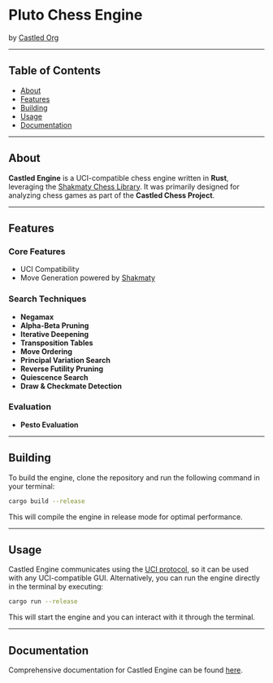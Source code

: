 
# Pluto Chess Engine

by [Castled Org](https://github.com/CastledChess)

---

## Table of Contents

- [About](#about)
- [Features](#features)
- [Building](#building)
- [Usage](#usage)
- [Documentation](#documentation)

---

## About

**Castled Engine** is a UCI-compatible chess engine written in **Rust**, leveraging the [Shakmaty Chess Library](https://github.com/niklasf/shakmaty). It was primarily designed for analyzing chess games as part of the **Castled Chess Project**.

---

## Features

### Core Features

- UCI Compatibility
- Move Generation powered by [Shakmaty](https://github.com/niklasf/shakmaty)

### Search Techniques

- **Negamax**
- **Alpha-Beta Pruning**
- **Iterative Deepening**
- **Transposition Tables**
- **Move Ordering**
- **Principal Variation Search**
- **Reverse Futility Pruning**
- **Quiescence Search**
- **Draw & Checkmate Detection**

### Evaluation

- **Pesto Evaluation**

---

## Building

To build the engine, clone the repository and run the following command in your terminal:

```bash
cargo build --release
```

This will compile the engine in release mode for optimal performance.

---

## Usage

Castled Engine communicates using the [UCI protocol](http://wbec-ridderkerk.nl/html/UCIProtocol.html), so it can be used with any UCI-compatible GUI. Alternatively, you can run the engine directly in the terminal by executing:

```bash
cargo run --release
```

This will start the engine and you can interact with it through the terminal.

---

## Documentation

Comprehensive documentation for Castled Engine can be found [here](./docs/README.md).
